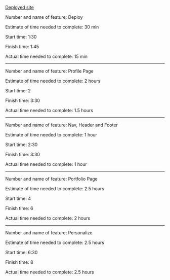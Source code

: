
 [Deployed site](emamshararahs.netlify.app/)




 
Number and name of feature: Deploy

Estimate of time needed to complete: 30 min

Start time: 1:30

Finish time: 1:45

Actual time needed to complete: 15 min


<hr>


Number and name of feature: Profile Page

Estimate of time needed to complete: 2 hours

Start time: 2

Finish time: 3:30 

Actual time needed to complete: 1.5 hours


<hr>


Number and name of feature: Nav, Header and Footer

Estimate of time needed to complete: 1 hour

Start time: 2:30

Finish time: 3:30

Actual time needed to complete: 1 hour


<hr>


Number and name of feature: Portfolio Page

Estimate of time needed to complete: 2.5 hours

Start time: 4

Finish time: 6

Actual time needed to complete: 2 hours


<hr>


Number and name of feature: Personalize

Estimate of time needed to complete: 2.5 hours

Start time: 6:30

Finish time: 8

Actual time needed to complete: 2.5 hours

